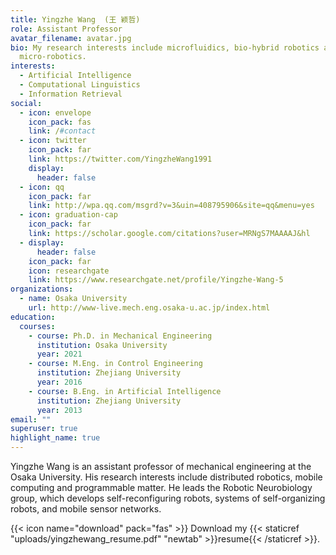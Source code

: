 ```yaml
---
title: Yingzhe Wang  (王 颖哲)
role: Assistant Professor
avatar_filename: avatar.jpg
bio: My research interests include microfluidics, bio-hybrid robotics and
  micro-robotics.
interests:
  - Artificial Intelligence
  - Computational Linguistics
  - Information Retrieval
social:
  - icon: envelope
    icon_pack: fas
    link: /#contact
  - icon: twitter
    icon_pack: far
    link: https://twitter.com/YingzheWang1991
    display:
      header: false
  - icon: qq
    icon_pack: far
    link: http://wpa.qq.com/msgrd?v=3&uin=408795906&site=qq&menu=yes
  - icon: graduation-cap
    icon_pack: far
    link: https://scholar.google.com/citations?user=MRNgS7MAAAAJ&hl
  - display:
      header: false
    icon_pack: far
    icon: researchgate
    link: https://www.researchgate.net/profile/Yingzhe-Wang-5
organizations:
  - name: Osaka University
    url: http://www-live.mech.eng.osaka-u.ac.jp/index.html
education:
  courses:
    - course: Ph.D. in Mechanical Engineering
      institution: Osaka University
      year: 2021
    - course: M.Eng. in Control Engineering
      institution: Zhejiang University
      year: 2016
    - course: B.Eng. in Artificial Intelligence
      institution: Zhejiang University
      year: 2013
email: ""
superuser: true
highlight_name: true
---
```

Yingzhe Wang is an assistant professor of mechanical engineering at the Osaka University. His research interests include distributed robotics, mobile computing and programmable matter. He leads the Robotic Neurobiology group, which develops self-reconfiguring robots, systems of self-organizing robots, and mobile sensor networks.

{{< icon name="download" pack="fas" >}} Download my {{< staticref "uploads/yingzhewang_resume.pdf" "newtab" >}}resume{{< /staticref >}}.
